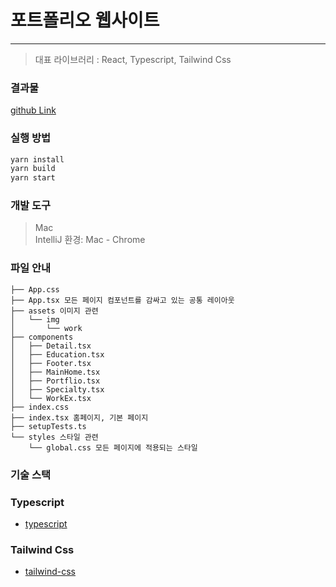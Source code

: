 # 포트폴리오 웹사이트

 - - -
 
> 대표 라이브러리 : React, Typescript, Tailwind Css



### 결과물
[github Link](https://github.com/kmhayeon/triple-task.git)


### 실행 방법
```bash
yarn install
yarn build
yarn start
```

### 개발 도구
> Mac  
> IntelliJ
> 환경: Mac - Chrome

### 파일 안내
```
├── App.css
├── App.tsx 모든 페이지 컴포넌트를 감싸고 있는 공통 레이아웃
├── assets 이미지 관련
│   └── img
│       └── work
├── components
│   ├── Detail.tsx
│   ├── Education.tsx
│   ├── Footer.tsx
│   ├── MainHome.tsx
│   ├── Portflio.tsx
│   ├── Specialty.tsx
│   └── WorkEx.tsx
├── index.css
├── index.tsx 홈페이지, 기본 페이지
├── setupTests.ts
└── styles 스타일 관련
    └── global.css 모든 페이지에 적용되는 스타일

```

### 기술 스택
 
### Typescript
- [typescript](https://www.typescriptlang.org/)

### Tailwind Css
- [tailwind-css](https://tailwindcss.com/)
